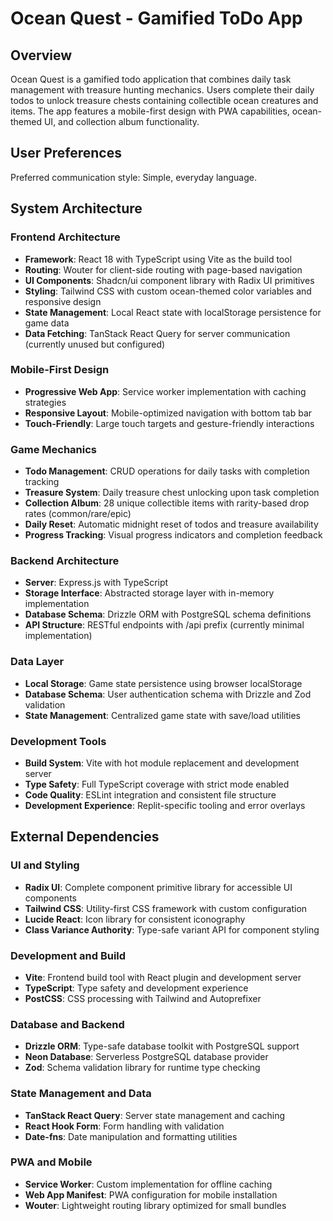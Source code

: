 # Ocean Quest - Gamified ToDo App

## Overview

Ocean Quest is a gamified todo application that combines daily task management with treasure hunting mechanics. Users complete their daily todos to unlock treasure chests containing collectible ocean creatures and items. The app features a mobile-first design with PWA capabilities, ocean-themed UI, and collection album functionality.

## User Preferences

Preferred communication style: Simple, everyday language.

## System Architecture

### Frontend Architecture
- **Framework**: React 18 with TypeScript using Vite as the build tool
- **Routing**: Wouter for client-side routing with page-based navigation
- **UI Components**: Shadcn/ui component library with Radix UI primitives
- **Styling**: Tailwind CSS with custom ocean-themed color variables and responsive design
- **State Management**: Local React state with localStorage persistence for game data
- **Data Fetching**: TanStack React Query for server communication (currently unused but configured)

### Mobile-First Design
- **Progressive Web App**: Service worker implementation with caching strategies
- **Responsive Layout**: Mobile-optimized navigation with bottom tab bar
- **Touch-Friendly**: Large touch targets and gesture-friendly interactions

### Game Mechanics
- **Todo Management**: CRUD operations for daily tasks with completion tracking
- **Treasure System**: Daily treasure chest unlocking upon task completion
- **Collection Album**: 28 unique collectible items with rarity-based drop rates (common/rare/epic)
- **Daily Reset**: Automatic midnight reset of todos and treasure availability
- **Progress Tracking**: Visual progress indicators and completion feedback

### Backend Architecture
- **Server**: Express.js with TypeScript
- **Storage Interface**: Abstracted storage layer with in-memory implementation
- **Database Schema**: Drizzle ORM with PostgreSQL schema definitions
- **API Structure**: RESTful endpoints with /api prefix (currently minimal implementation)

### Data Layer
- **Local Storage**: Game state persistence using browser localStorage
- **Database Schema**: User authentication schema with Drizzle and Zod validation
- **State Management**: Centralized game state with save/load utilities

### Development Tools
- **Build System**: Vite with hot module replacement and development server
- **Type Safety**: Full TypeScript coverage with strict mode enabled
- **Code Quality**: ESLint integration and consistent file structure
- **Development Experience**: Replit-specific tooling and error overlays

## External Dependencies

### UI and Styling
- **Radix UI**: Complete component primitive library for accessible UI components
- **Tailwind CSS**: Utility-first CSS framework with custom configuration
- **Lucide React**: Icon library for consistent iconography
- **Class Variance Authority**: Type-safe variant API for component styling

### Development and Build
- **Vite**: Frontend build tool with React plugin and development server
- **TypeScript**: Type safety and development experience
- **PostCSS**: CSS processing with Tailwind and Autoprefixer

### Database and Backend
- **Drizzle ORM**: Type-safe database toolkit with PostgreSQL support
- **Neon Database**: Serverless PostgreSQL database provider
- **Zod**: Schema validation library for runtime type checking

### State Management and Data
- **TanStack React Query**: Server state management and caching
- **React Hook Form**: Form handling with validation
- **Date-fns**: Date manipulation and formatting utilities

### PWA and Mobile
- **Service Worker**: Custom implementation for offline caching
- **Web App Manifest**: PWA configuration for mobile installation
- **Wouter**: Lightweight routing library optimized for small bundles